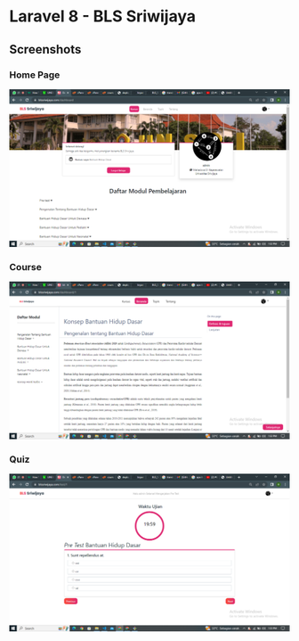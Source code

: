 # Laravel 8 - BLS Sriwijaya

## Screenshots

### Home Page
![preview img](/home.png)

### Course
![preview img](/course.png)

### Quiz
![preview img](/quiz.png)

